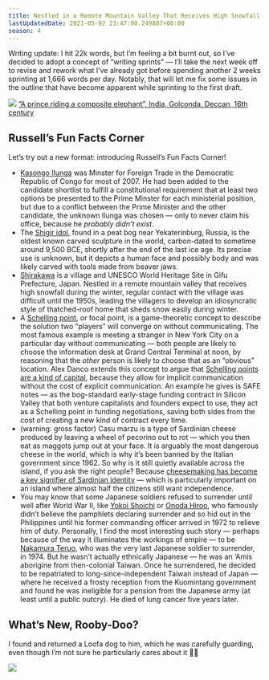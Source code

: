 ```yaml
---
title: Nestled in a Remote Mountain Valley That Receives High Snowfall During the Winter (AD S4E8)
lastUpdatedDate: 2021-05-02 23:47:00.249807+00:00
season: 4
---
```


Writing update: I hit 22k words, but I’m feeling a bit burnt out, so I’ve decided to adopt a concept of “writing sprints” — I’ll take the next week off to revise and rework what I’ve already got before spending another 2 weeks sprinting at 1,666 words per day. Notably, that will let me fix some issues in the outline that have become apparent while sprinting to the first draft.

 ![](https://buttondown-attachments.s3.amazonaws.com/images/efc70de8-f62f-428c-9a7e-975c62052005.jpg) 
[”A prince riding a composite elephant”, India, Golconda, Deccan, 16th century](https://www.clevelandart.org/art/2013.282#)

## Russell’s Fun Facts Corner

Let’s try out a new format: introducing Russell’s Fun Facts Corner!

* [Kasongo Ilunga](https://en.wikipedia.org/wiki/Kasongo_Ilunga) was Minster for Foreign Trade in the Democratic Republic of Congo for most of 2007. He had been added to the candidate shortlist to fulfill a constitutional requirement that at least two options be presented to the Prime Minster for each ministerial position, but due to a conflict between the Prime Minister and the other candidate, the unknown Ilunga was chosen — only to never claim his office, because he *probably didn’t exist*.
* The [Shigir idol](https://en.wikipedia.org/wiki/Shigir_Idol), found in a peat bog near Yekaterinburg, Russia, is the oldest known carved sculpture in the world, carbon-dated to sometime around 9,500 BCE, shortly after the end of the last ice age. Its precise use is unknown, but it depicts a human face and possibly body and was likely carved with tools made from beaver jaws.
* [Shirakawa](https://en.wikipedia.org/wiki/Historic_Villages_of_Shirakawa-g%C5%8D_and_Gokayama) is a village and UNESCO World Heritage Site in Gifu Prefecture, Japan. Nestled in a remote mountain valley that receives high snowfall during the winter, regular contact with the village was difficult until the 1950s, leading the villagers to develop an idiosyncratic style of thatched-roof home that sheds snow easily during winter.
* A [Schelling point](https://en.wikipedia.org/wiki/Focal_point_(game_theory)), or focal point, is a game-theoretic concept to describe the solution two “players” will converge on without communicating. The most famous example is meeting a stranger in New York City on a particular day without communicating — both people are likely to choose the information desk at Grand Central Terminal at noon, by reasoning that the _other_ person is likely to choose that as an “obvious” location. Alex Danco extends this concept to argue that [Schelling points are a kind of capital](https://danco.substack.com/p/nfts-and-cbgbs-hows-that-for-a-clickbait?token=eyJ1c2VyX2lkIjozMjcxNiwicG9zdF9pZCI6MzMwNDM5MDEsIl8iOiI1bzVGMCIsImlhdCI6MTYxNDU0NzczOSwiZXhwIjoxNjE0NTUxMzM5LCJpc3MiOiJwdWItODYyMyIsInN1YiI6InBvc3QtcmVhY3Rpb24ifQ.dlxTVHjPCJf5HOIYNS0eXC3-drot3uFwfb4eV9UmwPw), because they allow for implicit communication without the cost of explicit communication. An example he gives is SAFE notes — as the bog-standard early-stage funding contract in Silicon Valley that both venture capitalists and founders expect to use, they act as a Schelling point in funding negotiations, saving both sides from the cost of creating a new kind of contract every time.
* (warning: gross factor) Casu marzu is a type of Sardinian cheese produced by leaving a wheel of pecorino out to rot — which you then eat as maggots jump out at your face. It is arguably the most dangerous cheese in the world, which is why it’s been banned by the Italian government since 1962. So why is it still quietly available across the island, if you ask the right people? Because [cheesemaking has become a key signifier of Sardinian identity](https://theoutline.com/post/8843/casu-marzu-cheese-sardinia-illegal-dangerous) — which is particularly important on an island where almost half the citizens still want independence.
* You may know that some Japanese soldiers refused to surrender until well after World War II, like [Yokoi Shoichi](https://en.wikipedia.org/wiki/Shoichi_Yokoi) or [Onoda Hiroo](https://en.wikipedia.org/wiki/Hiroo_Onoda), who famously didn’t believe the pamphlets declaring surrender and so hid out in the Philippines until his former commanding officer arrived in 1972 to relieve him of duty. Personally, I find the most interesting such story — perhaps because of the way it illuminates the workings of empire — to be [Nakamura Teruo](https://en.wikipedia.org/wiki/Teruo_Nakamura), who was the very last Japanese soldier to surrender, in 1974. But he wasn’t actually ethnically Japanese — he was an ‘Amis aborigine from then-colonial Taiwan. Once he surrendered, he decided to be repatriated to long-since-independent Taiwan instead of Japan — where he received a frosty reception from the Kuomintang government and found he was ineligible for a pension from the Japanese army (at least until a public outcry). He died of lung cancer five years later.

## What’s New, Rooby-Doo?

I found and returned a Loofa dog to him, which he was carefully guarding, even though I’m not sure he particularly cares about it 🤷‍♀️

 ![](https://buttondown-attachments.s3.amazonaws.com/images/358d5f2f-6fc2-454c-9e73-88486f482bca.jpg)